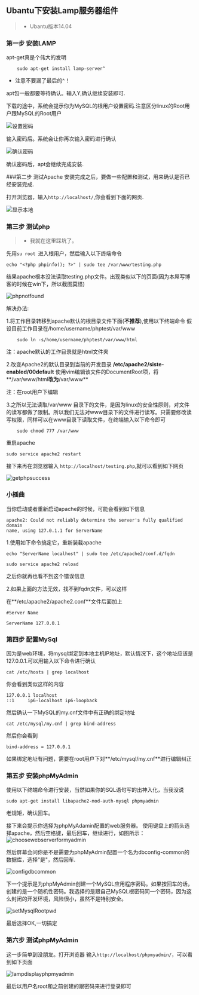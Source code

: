 ## Ubantu下安装Lamp服务器组件
>* Ubantu版本14.04 


### 第一步 安装LAMP

apt-get真是个伟大的发明

```
	sudo apt-get install lamp-server^ 
```

- 注意不要漏了最后的^！

apt包一般都要等待确认。输入Y,确认继续安装即可.

下载的途中，系统会提示你为MySQL的根用户设置密码.注意区分linux的Root用户跟MySQL的Root用户

![设置密码](mysqlsetpwd.jpg)

输入密码后。系统会让你再次输入密码进行确认

![确认密码](confirmmysqlpwd.png)

确认密码后，apt会继续完成安装.


###第二步 测试Apache
安装完成之后，要做一些配置和测试，用来确认是否已经安装完成.

打开浏览器，输入```http://localhost/```,你会看到下面的网页.

![显示本地](lamptestlocal.jpg)

### 第三步 测试php
>* 我就在这里踩坑了。

先用```su root ```进入根用户，然后输入以下终端命令
```
echo "<?php phpinfo(); ?>" | sudo tee /var/www/testing.php 
```

结果apache根本没法读取testing.php文件。出现类似以下的页面(因为本屌写博客的时候在win下，所以截图莫怪)

![phpnotfound](lampphpnofound.png)

解决办法:

1.将工作目录转移到apache默认的根目录文件下面(**不推荐**),使用以下终端命令
假设目前工作目录在/home/username/phptest/var/www
```
	sudo ln -s/home/username/phptest/var/www/html
```
注：apache默认的工作目录就是html文件夹

2.改变Apache2的默认目录到当前的开发目录
**/etc/apache2/siste-enabled/00default** 
使用vim编辑该文件的DocumentRoot项，将**/var/www/html**改为**/var/www**

注：在root用户下编辑

3.之所以无法读取/var/www 目录下的文件，是因为linux的安全性原则，对文件的读写都做了限制。所以我们无法对www目录下的文件进行读写。只需要修改读写权限，同样可以在www目录下读取文件，在终端输入以下命令即可

```
	sudo chmod 777 /var/www
```


重启apache

```
sudo service apache2 restart 
```

接下来再在浏览器输入 ```http://localhost/testing.php```,就可以看到如下网页

![getphpsuccess](lampgetphpsuccess.png)


### 小插曲

当你启动或者重新启动apache的时候，可能会看到如下信息

```
apache2: Could not reliably determine the server's fully qualified domain 
name, using 127.0.1.1 for ServerName 
```

1.使用如下命令搞定它，重新装载apache

```
echo "ServerName localhost" | sudo tee /etc/apache2/conf.d/fqdn 
```

```
sudo service apache2 reload 
```

之后你就再也看不到这个错误信息

2.如果上面的方法无效，找不到fqdn文件，可以这样

在**/etc/apache2/apache2.conf**文件后面加上

```#Server Name```

```ServerName 127.0.0.1```

### 第四步 配置MySql

因为是web环境，将mysql绑定到本地主机IP地址，默认情况下，这个地址应该是127.0.0.1.可以用输入以下命令进行确认

```
cat /etc/hosts | grep localhost 
``` 

你会看到类似这样的内容

```
127.0.0.1 localhost 
::1     ip6-localhost ip6-loopback 
```

然后确认一下MySQL的my.cnf文件中有正确的绑定地址

```
cat /etc/mysql/my.cnf | grep bind-address 
``` 

然后你会看到

```
bind-address = 127.0.0.1 
```

如果绑定地址有问题，需要在root用户下对**/etc/mysql/my.cnf**进行编辑纠正

### 第五步 安装phpMyAdmin

使用以下终端命令进行安装，当然如果你的SQL语句写的出神入化，当我没说

```
sudo apt-get install libapache2-mod-auth-mysql phpmyadmin 
``` 

老规矩，确认回车。

接下来会提示你选择为phpMyAdamin配置的web服务器。
使用键盘上的箭头选择apache，然后空格键，最后回车，继续进行，如图所示：
![choosewebserverformyadmin](lampconfigurephpmyadmin.png)

然后屏幕会问你是不是需要为phpMyAdmin配置一个名为dbconfig-common的数据库，选择"是"，然后回车.

![configdbcommon](lampconfigdbcommon.png)

下一个提示是为phpMyAdmin创建一个MySQL应用程序密码。如果按回车的话，创建的是一个随机性密码。我选择的是跟自己MySQL根密码同一个密码，因为这么封闭的开发环境，风险很小，虽然不是特别安全。

![setMysqlRootpwd](setMysqlRootpwd.png)

最后选择OK,一切搞定

### 第六步 测试phpMyAdmin
这一步简单到没朋友。打开浏览器 输入```http://localhost/phpmyadmin/```，可以看到如下页面

![lampdisplayphpmyadmin](lampdisplayphpmyadmin.png)

最后以用户名root和之前创建的跟密码来进行登录即可












